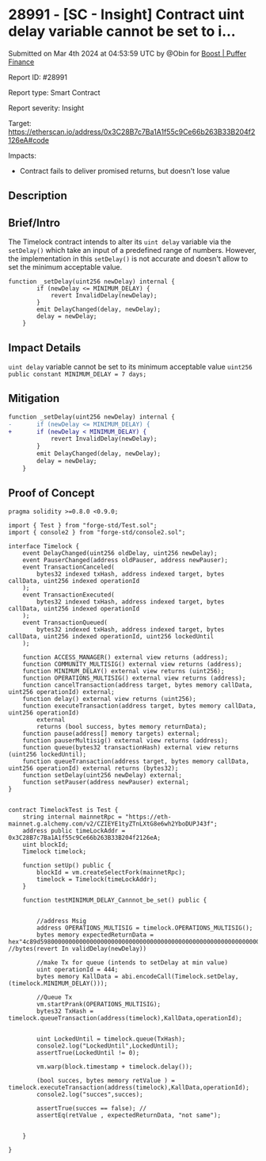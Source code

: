 # 28991 - \[SC - Insight] Contract uint delay variable cannot be set to i...

Submitted on Mar 4th 2024 at 04:53:59 UTC by @Obin for [Boost | Puffer Finance](https://immunefi.com/bounty/pufferfinance-boost/)

Report ID: #28991

Report type: Smart Contract

Report severity: Insight

Target: https://etherscan.io/address/0x3C28B7c7Ba1A1f55c9Ce66b263B33B204f2126eA#code

Impacts:

* Contract fails to deliver promised returns, but doesn't lose value

## Description

## Brief/Intro

The Timelock contract intends to alter its `uint delay` variable via the `setDelay()` which take an input of a predefined range of numbers. However, the implementation in this `setDelay()` is not accurate and doesn't allow to set the minimum acceptable value.

```
function _setDelay(uint256 newDelay) internal {
        if (newDelay <= MINIMUM_DELAY) {
            revert InvalidDelay(newDelay);
        }
        emit DelayChanged(delay, newDelay);
        delay = newDelay;
    }
```

## Impact Details

`uint delay` variable cannot be set to its minimum acceptable value `uint256 public constant MINIMUM_DELAY = 7 days;`

## Mitigation

```diff
function _setDelay(uint256 newDelay) internal {
-       if (newDelay <= MINIMUM_DELAY) {
+       if (newDelay < MINIMUM_DELAY) {
            revert InvalidDelay(newDelay);
        }
        emit DelayChanged(delay, newDelay);
        delay = newDelay;
    }
```

## Proof of Concept

```//
pragma solidity >=0.8.0 <0.9.0;

import { Test } from "forge-std/Test.sol";
import { console2 } from "forge-std/console2.sol";

interface Timelock {
    event DelayChanged(uint256 oldDelay, uint256 newDelay);
    event PauserChanged(address oldPauser, address newPauser);
    event TransactionCanceled(
        bytes32 indexed txHash, address indexed target, bytes callData, uint256 indexed operationId
    );
    event TransactionExecuted(
        bytes32 indexed txHash, address indexed target, bytes callData, uint256 indexed operationId
    );
    event TransactionQueued(
        bytes32 indexed txHash, address indexed target, bytes callData, uint256 indexed operationId, uint256 lockedUntil
    );

    function ACCESS_MANAGER() external view returns (address);
    function COMMUNITY_MULTISIG() external view returns (address);
    function MINIMUM_DELAY() external view returns (uint256);
    function OPERATIONS_MULTISIG() external view returns (address);
    function cancelTransaction(address target, bytes memory callData, uint256 operationId) external;
    function delay() external view returns (uint256);
    function executeTransaction(address target, bytes memory callData, uint256 operationId)
        external
        returns (bool success, bytes memory returnData);
    function pause(address[] memory targets) external;
    function pauserMultisig() external view returns (address);
    function queue(bytes32 transactionHash) external view returns (uint256 lockedUntil);
    function queueTransaction(address target, bytes memory callData, uint256 operationId) external returns (bytes32);
    function setDelay(uint256 newDelay) external;
    function setPauser(address newPauser) external;
}


contract TimelockTest is Test { 
    string internal mainnetRpc = "https://eth-mainnet.g.alchemy.com/v2/CZIEYE1tyZTnLXtG8e6wh2YboDUPJ43f";
    address public timeLockAddr = 0x3C28B7c7Ba1A1f55c9Ce66b263B33B204f2126eA;
    uint blockId;
    Timelock timelock;

    function setUp() public {
        blockId = vm.createSelectFork(mainnetRpc);
        timelock = Timelock(timeLockAddr);
    }

    function testMINIMUM_DELAY_Cannnot_be_set() public {
        
        
        //address Msig
        address OPERATIONS_MULTISIG = timelock.OPERATIONS_MULTISIG();
        bytes memory expectedReturnData = hex"4c89d5980000000000000000000000000000000000000000000000000000000000093a80"; //bytes(revert In validDelay(newDelay))

        //make Tx for queue (intends to setDelay at min value)
        uint operationId = 444;
        bytes memory KallData = abi.encodeCall(Timelock.setDelay, (timelock.MINIMUM_DELAY()));
        
        //Queue Tx
        vm.startPrank(OPERATIONS_MULTISIG);
        bytes32 TxHash = timelock.queueTransaction(address(timelock),KallData,operationId);
        
        
        uint LockedUntil = timelock.queue(TxHash);
        console2.log("LockedUntil",LockedUntil);
        assertTrue(LockedUntil != 0);

        vm.warp(block.timestamp + timelock.delay());
        
        (bool succes, bytes memory retValue ) = timelock.executeTransaction(address(timelock),KallData,operationId);
        console2.log("succes",succes);

        assertTrue(succes == false); //
        assertEq(retValue , expectedReturnData, "not same");
        
        
    }

}
```
